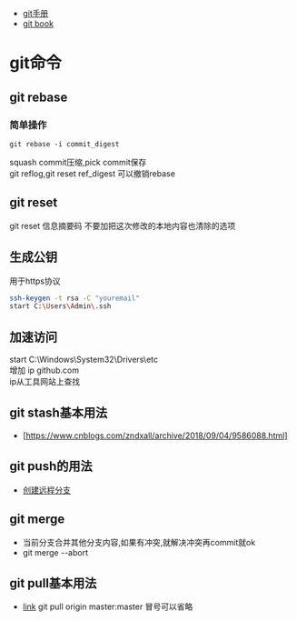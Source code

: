 - [git手册](https://git-scm.com/docs)
- [git book](https://git-scm.com/book/en/v2)
# git命令
## git rebase
### 简单操作
```
git rebase -i commit_digest
```
squash commit压缩,pick commit保存</br>
git reflog,git reset ref_digest 可以撤销rebase </br>
## git reset
git reset 信息摘要码
不要加把这次修改的本地内容也清除的选项
## 生成公钥
用于https协议
```sh
ssh-keygen -t rsa -C "youremail"
start C:\Users\Admin\.ssh
```
## 加速访问
start C:\Windows\System32\Drivers\etc</br>
增加 ip github.com</br>
ip从工具网站上查找</br>

## git stash基本用法
- [https://www.cnblogs.com/zndxall/archive/2018/09/04/9586088.html]

## git push的用法
- [创建远程分支](https://blog.csdn.net/u012701023/article/details/79222731)
## git merge
- 当前分支合并其他分支内容,如果有冲突,就解决冲突再commit就ok
- git merge --abort
## git pull基本用法
- [link](https://www.cnblogs.com/taohuaya/p/10761799.html) git pull origin master:master 冒号可以省略
